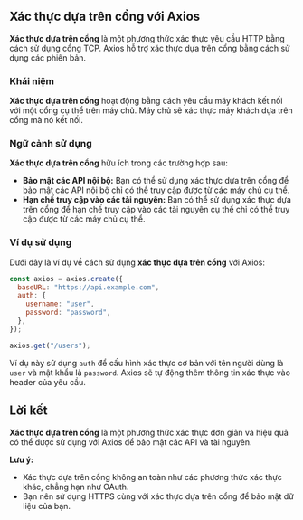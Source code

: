 ## Xác thực dựa trên cổng với Axios

**Xác thực dựa trên cổng** là một phương thức xác thực yêu cầu HTTP bằng cách sử dụng cổng TCP. Axios hỗ trợ xác thực dựa trên cổng bằng cách sử dụng các phiên bản.

### Khái niệm

**Xác thực dựa trên cổng** hoạt động bằng cách yêu cầu máy khách kết nối với một cổng cụ thể trên máy chủ. Máy chủ sẽ xác thực máy khách dựa trên cổng mà nó kết nối.

### Ngữ cảnh sử dụng

**Xác thực dựa trên cổng** hữu ích trong các trường hợp sau:

- **Bảo mật các API nội bộ:** Bạn có thể sử dụng xác thực dựa trên cổng để bảo mật các API nội bộ chỉ có thể truy cập được từ các máy chủ cụ thể.
- **Hạn chế truy cập vào các tài nguyên:** Bạn có thể sử dụng xác thực dựa trên cổng để hạn chế truy cập vào các tài nguyên cụ thể chỉ có thể truy cập được từ các máy chủ cụ thể.

### Ví dụ sử dụng

Dưới đây là ví dụ về cách sử dụng **xác thực dựa trên cổng** với Axios:

```javascript
const axios = axios.create({
  baseURL: "https://api.example.com",
  auth: {
    username: "user",
    password: "password",
  },
});

axios.get("/users");
```

Ví dụ này sử dụng `auth` để cấu hình xác thực cơ bản với tên người dùng là `user` và mật khẩu là `password`. Axios sẽ tự động thêm thông tin xác thực vào header của yêu cầu.

## Lời kết

**Xác thực dựa trên cổng** là một phương thức xác thực đơn giản và hiệu quả có thể được sử dụng với Axios để bảo mật các API và tài nguyên.

**Lưu ý:**

- Xác thực dựa trên cổng không an toàn như các phương thức xác thực khác, chẳng hạn như OAuth.
- Bạn nên sử dụng HTTPS cùng với xác thực dựa trên cổng để bảo mật dữ liệu của bạn.
